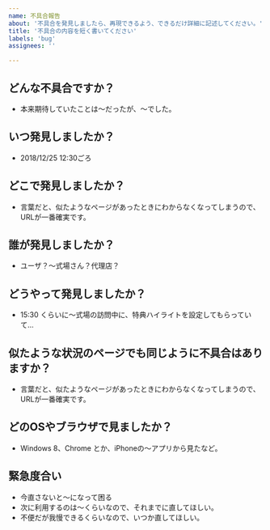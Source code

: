 ```yaml
---
name: 不具合報告
about: '不具合を発見しましたら、再現できるよう、できるだけ詳細に記述してください。'
title: '不具合の内容を短く書いてください'
labels: 'bug'
assignees: ''

---
```



## どんな不具合ですか？
- 本来期待していたことは〜だったが、〜でした。

## いつ発見しましたか？
- 2018/12/25 12:30ごろ

## どこで発見しましたか？
- 言葉だと、似たようなページがあったときにわからなくなってしまうので、URLが一番確実です。

## 誰が発見しましたか？
- ユーザ？〜式場さん？代理店？

## どうやって発見しましたか？
- 15:30 くらいに〜式場の訪問中に、特典ハイライトを設定してもらっていて…

## 似たような状況のページでも同じように不具合はありますか？
- 言葉だと、似たようなページがあったときにわからなくなってしまうので、URLが一番確実です。

## どのOSやブラウザで見ましたか？
- Windows 8、Chrome とか、iPhoneの〜アプリから見たなど。

## 緊急度合い
- 今直さないと〜になって困る
- 次に利用するのは〜くらいなので、それまでに直してほしい。
- 不便だが我慢できるくらいなので、いつか直してほしい。